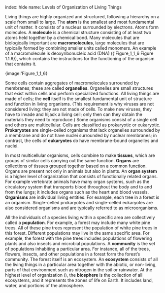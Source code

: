 index: hide
name: Levels of Organization of Living Things

Living things are highly organized and structured, following a hierarchy on a scale from small to large. The  **atom** is the smallest and most fundamental unit of matter. It consists of a nucleus surrounded by electrons. Atoms form molecules. A  **molecule** is a chemical structure consisting of at least two atoms held together by a chemical bond. Many molecules that are biologically important are  **macromolecules**, large molecules that are typically formed by combining smaller units called monomers. An example of a macromolecule is deoxyribonucleic acid (DNA) ({'Figure_1_1_6 Figure 1.1.6}), which contains the instructions for the functioning of the organism that contains it.


{image:'Figure_1_1_6}
        

Some cells contain aggregates of macromolecules surrounded by membranes; these are called  **organelles**. Organelles are small structures that exist within cells and perform specialized functions. All living things are made of cells; the  **cell** itself is the smallest fundamental unit of structure and function in living organisms. (This requirement is why viruses are not considered living: they are not made of cells. To make new viruses, they have to invade and hijack a living cell; only then can they obtain the materials they need to reproduce.) Some organisms consist of a single cell and others are multicellular. Cells are classified as prokaryotic or eukaryotic.  **Prokaryotes** are single-celled organisms that lack organelles surrounded by a membrane and do not have nuclei surrounded by nuclear membranes; in contrast, the cells of  **eukaryotes** do have membrane-bound organelles and nuclei.

In most multicellular organisms, cells combine to make  **tissues**, which are groups of similar cells carrying out the same function.  **Organs** are collections of tissues grouped together based on a common function. Organs are present not only in animals but also in plants. An  **organ system** is a higher level of organization that consists of functionally related organs. For example vertebrate animals have many organ systems, such as the circulatory system that transports blood throughout the body and to and from the lungs; it includes organs such as the heart and blood vessels.  **Organisms** are individual living entities. For example, each tree in a forest is an organism. Single-celled prokaryotes and single-celled eukaryotes are also considered organisms and are typically referred to as microorganisms.

All the individuals of a species living within a specific area are collectively called a  **population**. For example, a forest may include many white pine trees. All of these pine trees represent the population of white pine trees in this forest. Different populations may live in the same specific area. For example, the forest with the pine trees includes populations of flowering plants and also insects and microbial populations. A  **community** is the set of populations inhabiting a particular area. For instance, all of the trees, flowers, insects, and other populations in a forest form the forest’s community. The forest itself is an ecosystem. An  **ecosystem** consists of all the living things in a particular area together with the abiotic, or non-living, parts of that environment such as nitrogen in the soil or rainwater. At the highest level of organization (), the  **biosphere** is the collection of all ecosystems, and it represents the zones of life on Earth. It includes land, water, and portions of the atmosphere.
